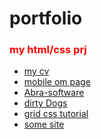 # portfolio


<h3 style="color:red">my html/css prj</h3>
<ul>
  <li><a href="https://timorpheus.github.io/portfolio/sv-site/app/">my cv</a></li>
  <li><a href="https://timorpheus.github.io/portfolio/mobile-one-page/app/">mobile om page</a></li>
  <li><a href="https://timorpheus.github.io/portfolio/abra-software/app/">Abra-software</a></li>
  <li><a href="https://timorpheus.github.io/portfolio/dirtyDogs/app/">dirty Dogs</a></li>
  <li><a href="https://timorpheus.github.io/portfolio/gridcss-tutorial/app/">grid css tutorial</a></li>
  <li><a href="https://timorpheus.github.io/portfolio/template_bootstrap/timurto_dev_landing/">some site</a></li>
 </ul>

